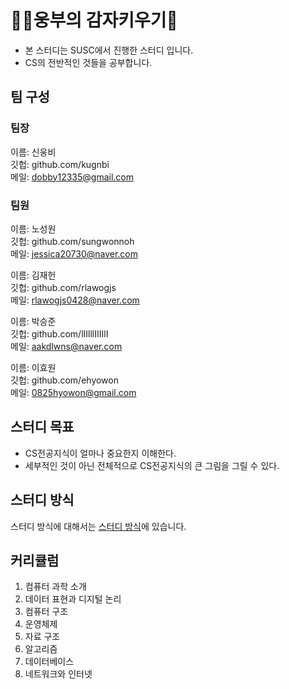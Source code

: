 # 🧑‍🌾웅부의 감자키우기🥔

- 본 스터디는 SUSC에서 진행한 스터디 입니다.
- CS의 전반적인 것들을 공부합니다.

## 팀 구성

### 팀장

이름: 신웅비  
깃헙: github.com/kugnbi  
메일: dobby12335@gmail.com

### 팀원

이름: 노성원  
깃헙: github.com/sungwonnoh  
메일: jessica20730@naver.com

이름: 김재헌  
깃헙: github.com/rlawogjs  
메일: rlawogjs0428@naver.com

이름: 박승준  
깃헙: github.com/lIIlllIIIIlI  
메일: aakdlwns@naver.com

이름: 이효원  
깃헙: github.com/ehyowon  
메일: 0825hyowon@gmail.com  

## 스터디 목표

- CS전공지식이 얼마나 중요한지 이해한다.
- 세부적인 것이 아닌 전체적으로 CS전공지식의 큰 그림을 그릴 수 있다.

## 스터디 방식

스터디 방식에 대해서는 [스터디 방식](HOWTOSTUDY.md)에 있습니다.

## 커리큘럼

1. 컴퓨터 과학 소개
2. 데이터 표현과 디지털 논리
3. 컴퓨터 구조
4. 운영체제
5. 자료 구조
6. 알고리즘
7. 데이터베이스
8. 네트워크와 인터넷
